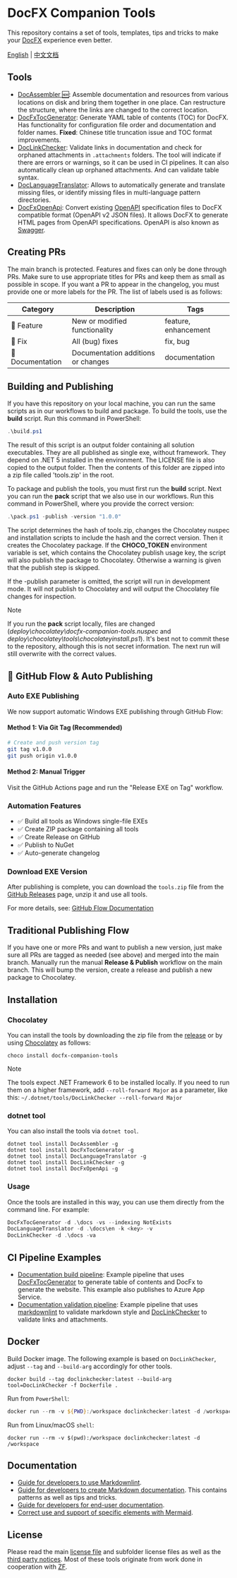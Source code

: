 # DocFX Companion Tools

This repository contains a set of tools, templates, tips and tricks to make your [DocFX](https://dotnet.github.io/docfx/) experience even better.

[English](README.md) | [中文文档](README.zh.md)

## Tools

* [DocAssembler 🆕](./src/DocAssembler): Assemble documentation and resources from various locations on disk and bring them together in one place. Can restructure the structure, where the links are changed to the correct location.
* [DocFxTocGenerator](./src/DocFxTocGenerator): Generate YAML table of contents (TOC) for DocFX. Has functionality for configuration file order and documentation and folder names. **Fixed**: Chinese title truncation issue and TOC format improvements.
* [DocLinkChecker](./src/DocLinkChecker): Validate links in documentation and check for orphaned attachments in `.attachments` folders. The tool will indicate if there are errors or warnings, so it can be used in CI pipelines. It can also automatically clean up orphaned attachments. And can validate table syntax.
* [DocLanguageTranslator](./src/DocLanguageTranslator): Allows to automatically generate and translate missing files, or identify missing files in multi-language pattern directories.
* [DocFxOpenApi](./src/DocFxOpenApi): Convert existing [OpenAPI](https://www.openapis.org/) specification files to DocFX compatible format (OpenAPI v2 JSON files). It allows DocFX to generate HTML pages from OpenAPI specifications. OpenAPI is also known as [Swagger](https://swagger.io/).

## Creating PRs

The main branch is protected. Features and fixes can only be done through PRs. Make sure to use appropriate titles for PRs and keep them as small as possible in scope. If you want a PR to appear in the changelog, you must provide one or more labels for the PR. The list of labels used is as follows:

| Category | Description | Tags |
| --- | --- | --- |
| 🚀 Feature | New or modified functionality | feature, enhancement |
| 🐛 Fix | All (bug) fixes | fix, bug |
| 📄 Documentation | Documentation additions or changes | documentation |

## Building and Publishing

If you have this repository on your local machine, you can run the same scripts as in our workflows to build and package. To build the tools, use the **build** script. Run this command in PowerShell:

```PowerShell
.\build.ps1
```

The result of this script is an output folder containing all solution executables. They are all published as single exe, without framework. They depend on .NET 5 installed in the environment. The LICENSE file is also copied to the output folder. Then the contents of this folder are zipped into a zip file called 'tools.zip' in the root.

To package and publish the tools, you must first run the **build** script. Next you can run the **pack** script that we also use in our workflows. Run this command in PowerShell, where you provide the correct version:

```PowerShell
.\pack.ps1 -publish -version "1.0.0"
```

The script determines the hash of tools.zip, changes the Chocolatey nuspec and installation scripts to include the hash and the correct version. Then it creates the Chocolatey package. If the **CHOCO_TOKEN** environment variable is set, which contains the Chocolatey publish usage key, the script will also publish the package to Chocolatey. Otherwise a warning is given that the publish step is skipped.

If the -publish parameter is omitted, the script will run in development mode. It will not publish to Chocolatey and will output the Chocolatey file changes for inspection.

> [!NOTE]
> If you run the **pack** script locally, files are changed (*deploy\chocolatey\docfx-companion-tools.nuspec* and *deploy\chocolatey\tools\chocolateyinstall.ps1*). It's best not to commit these to the repository, although this is not secret information. The next run will still overwrite with the correct values.

## 🔄 GitHub Flow & Auto Publishing

### Auto EXE Publishing
We now support automatic Windows EXE publishing through GitHub Flow:

#### Method 1: Via Git Tag (Recommended)
```bash
# Create and push version tag
git tag v1.0.0
git push origin v1.0.0
```

#### Method 2: Manual Trigger
Visit the GitHub Actions page and run the "Release EXE on Tag" workflow.

### Automation Features
- ✅ Build all tools as Windows single-file EXEs
- ✅ Create ZIP package containing all tools
- ✅ Create Release on GitHub
- ✅ Publish to NuGet
- ✅ Auto-generate changelog

### Download EXE Version
After publishing is complete, you can download the `tools.zip` file from the [GitHub Releases](https://github.com/lusipad/docfx-companion-tools/releases) page, unzip it and use all tools.

For more details, see: [GitHub Flow Documentation](.github/GITHUB_FLOW.md)

## Traditional Publishing Flow

If you have one or more PRs and want to publish a new version, just make sure all PRs are tagged as needed (see above) and merged into the main branch. Manually run the manual **Release & Publish** workflow on the main branch. This will bump the version, create a release and publish a new package to Chocolatey.

## Installation

### Chocolatey

You can install the tools by downloading the zip file from the [release](https://github.com/Ellerbach/docfx-companion-tools/releases) or by using [Chocolatey](https://chocolatey.org/install) as follows:

```shell
choco install docfx-companion-tools
```

> [!NOTE]
> The tools expect .NET Framework 6 to be installed locally. If you need to run them on a higher framework,
> add `--roll-forward Major` as a parameter, like this:
> `~/.dotnet/tools/DocLinkChecker --roll-forward Major`

### dotnet tool

You can also install the tools via `dotnet tool`.

```shell
dotnet tool install DocAssembler -g
dotnet tool install DocFxTocGenerator -g
dotnet tool install DocLanguageTranslator -g
dotnet tool install DocLinkChecker -g
dotnet tool install DocFxOpenApi -g
```

### Usage

Once the tools are installed in this way, you can use them directly from the command line. For example:

```PowerShell
DocFxTocGenerator -d .\docs -vs --indexing NotExists
DocLanguageTranslator -d .\docs\en -k <key> -v
DocLinkChecker -d .\docs -va
```

## CI Pipeline Examples

* [Documentation build pipeline](./PipelineExamples/documentation-build.yml): Example pipeline that uses [DocFxTocGenerator](./src/DocFxTocGenerator) to generate table of contents and DocFx to generate the website. This example also publishes to Azure App Service.
* [Documentation validation pipeline](./PipelineExamples/documentation-validation.yml): Example pipeline that uses [markdownlint](https://github.com/markdownlint/markdownlint) to validate markdown style and [DocLinkChecker](./src/DocLinkChecker) to validate links and attachments.

## Docker

Build Docker image. The following example is based on `DocLinkChecker`, adjust `--tag` and `--build-arg` accordingly for other tools.

```shell
docker build --tag doclinkchecker:latest --build-arg tool=DocLinkChecker -f Dockerfile .
```

Run from `PowerShell`:

```PowerShell
docker run --rm -v ${PWD}:/workspace doclinkchecker:latest -d /workspace
```

Run from Linux/macOS `shell`:

```shell
docker run --rm -v $(pwd):/workspace doclinkchecker:latest -d /workspace
```

## Documentation

* [Guide for developers to use Markdownlint](./DocExamples/docs/markdownlint.md).
* [Guide for developers to create Markdown documentation](./DocExamples/docs/markdown-creation.md). This contains patterns as well as tips and tricks.
* [Guide for developers for end-user documentation](./DocExamples/docs/enduser-documentation.md).
* [Correct use and support of specific elements with Mermaid](./DocExamples/docs/ui-specific-elements.md).

## License

Please read the main [license file](LICENSE) and subfolder license files as well as the [third party notices](THIRD-PARTY-NOTICES.TXT). Most of these tools originate from work done in cooperation with [ZF](https://www.zf.com/).